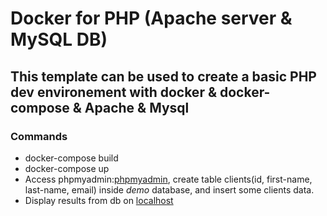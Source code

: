 # Docker for PHP (Apache server & MySQL DB)
## This template can be used to create a basic PHP dev environement with docker & docker-compose & Apache & Mysql

### Commands
- docker-compose build
- docker-compose up
- Access phpmyadmin:[phpmyadmin](http://localhost:8899), create table clients(id, first-name, last-name, email) inside *demo* database, and insert some clients data.
- Display results from db on [localhost](http://localhost:8000)

